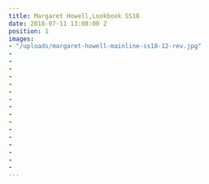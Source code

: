 ```yaml
---
title: Margaret Howell,Lookbook SS18
date: 2018-07-11 13:08:00 Z
position: 1
images:
- "/uploads/margaret-howell-mainline-ss18-12-rev.jpg"
- 
- 
- 
- 
- 
- 
- 
- 
- 
- 
- 
- 
- 
- 
- 
- 
---
```


